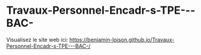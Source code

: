 # Travaux-Personnel-Encadr-s-TPE---BAC-

Visualisez le site web ici: https://benjamin-loison.github.io/Travaux-Personnel-Encadr-s-TPE---BAC-/
